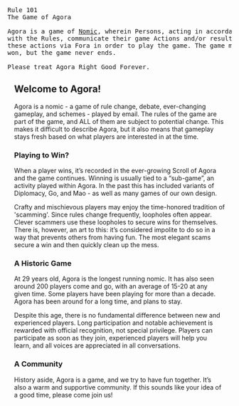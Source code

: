 <pre text-align="center">
Rule 101
The Game of Agora

Agora is a game of <a href="https://en.wikipedia.org/wiki/Nomic">Nomic</a>, wherein Persons, acting in accordance
with the Rules, communicate their game Actions and/or results of
these actions via Fora in order to play the game. The game may be
won, but the game never ends.
      
Please treat Agora Right Good Forever.
</pre>

<div class="col-content" style="padding-left:3%; padding-right:3%">
<h2 id="welcome-to-agora">Welcome to Agora!</h2>
<p>Agora is a nomic - a game of rule change, debate, ever-changing
gameplay, and schemes - played by email. The rules of the game are part
of the game, and ALL of them are subject to potential change. This makes
it difficult to describe Agora, but it also means that gameplay stays
fresh based on what players are interested in at the time.</p>

<h3 id="playing-to-win">Playing to Win?</h3>

<p>When a player wins, it’s recorded in the ever-growing Scroll of Agora
and the game continues. Winning is usually tied to a “sub-game”, an
activity played within Agora. In the past this has included variants of
Diplomacy, Go, and Mao - as well as many games of our own design.</p>

<p>Crafty and mischievous players may enjoy the time-honored tradition of
'scamming'. Since rules change frequently, loopholes often appear. Clever
scammers use these loopholes to secure wins for themselves. There is,
however, an art to this: it’s considered impolite to do so in a way that
prevents others from having fun. The most elegant scams secure a win
and then quickly clean up the mess.</p>

<h3 id="a-historic-game">A Historic Game</h3>

<p>At 29 years old, Agora is the longest running nomic. It has also
seen around 200 players come and go, with an average of 15-20 at
any given time. Some players have been playing for more than a decade.
Agora has been around for a long time, and plans to stay.</p>

<p>Despite this age, there is no fundamental difference between new and
experienced players. Long participation and notable achievement is
rewarded with official recognition, not special privilege. Players can
participate as soon as they join, experienced players will help you
learn, and all voices are appreciated in all conversations.</p>

<h3 id="a-community">A Community</h3>

<p>History aside, Agora is a game, and we try to have fun together. It’s
also a warm and supportive community. If this sounds like
your idea of a good time, please come join us!</p>
